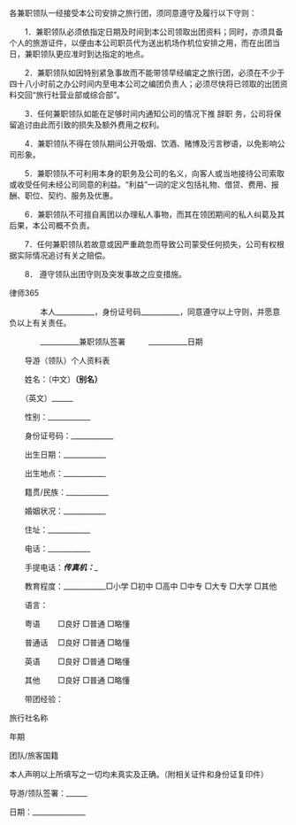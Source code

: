 
 各兼职领队一经接受本公司安排之旅行团，须同意遵守及履行以下守则：
 
 　　1．兼职领队必须依指定日期及时间到本公司领取出团资料；同时，亦须具备个人的旅游证件，以便由本公司职员代为送出机场作机位安排之用，而在出团当日，兼职领队更应准时到达指定的地点。
 
 　　2．兼职领队如因特别紧急事故而不能带领早经编定之旅行团，必须在不少于四十八小时前之办公时间内至电本公司之编团负责人；必须尽快将已领取的出团资料交回“旅行社营业部或综合部”。
 
 　　3．任何兼职领队如能在足够时间内通知公司的情况下推
辞职
务，公司将保留追讨由此而引致的损失及额外费用之权利。
 
 　　4．兼职领队不得在领队期间公开吸烟、饮酒、赌博及污言秽语，以免影响公司形象。
 
 　　5．兼职领队不可利用本身的职务及公司的名义，向客人或当地接待公司索取或收受任何未经公司同意的利益。“利益”一词的定义包括礼物、借贷、费用、报酬、职位、契约、服务及优惠。
 
 　　6．兼职领队不可擅自离团以办理私人事物，而其在领团期间的私人纠葛及其后果，本公司概不负责。
 
 　　7．任何兼职领队若故意或因严重疏忽而导致公司蒙受任何损失，公司有权根据实际情况追讨有关之赔偿。
 
 　　8． 遵守领队出团守则及突发事故之应变措施。




 
律师365






 　　　　本人___________，身份证号码___________，同意遵守以上守则，并愿意负以上有关责任。

 　　　　___________兼职领队签署　　　___________日期

 

 　　导游（领队）个人资料表

 　　姓名：（中文）______（别名）______

 　　（英文）______

 　　性别：____________

 　　身份证号码：____________

 　　出生日期：____________

 　　出生地点：____________

 　　籍贯/民族：____________

 　　婚姻状况：____________

 　　住址：____________

 　　电话：____________

 　　手提电话：___________传真机：____________

 　　教育程度：____________□小学 □初中 □高中 □中专 □大专 □大学 □其他

 　　语言：

 　　粤语　　 □良好 □普通 □略懂

 　　普通话　 □良好 □普通 □略懂

 　　英语　　 □良好 □普通 □略懂

 　　其他　　 □良好 □普通 □略懂

 　　带团经验： 

 

 旅行社名称

 年期

 团队/旅客国籍

 

 本人声明以上所填写之一切均未真实及正确。（附相关证件和身份证复印件）

 

 导游/领队签署：______

 日期：_______________

 


 

 
 
 
 
 
  


  
 

  


  


  
 
 
 
 

